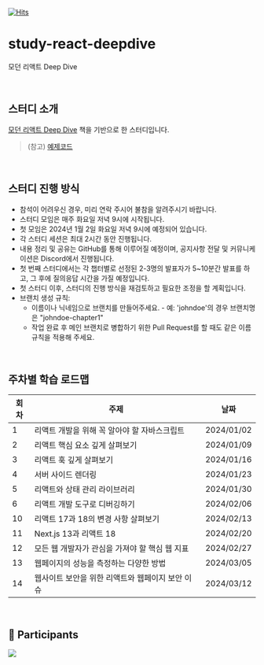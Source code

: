 [![Hits](https://hits.seeyoufarm.com/api/count/incr/badge.svg?url=https%3A%2F%2Fgithub.com%2Fdiving-react%2Fstudy-react-deepdive&count_bg=%23003366&title_bg=%234673A0&icon=pinboard.svg&icon_color=%23E7E7E7&title=hits&edge_flat=false)](https://hits.seeyoufarm.com)
# study-react-deepdive
모던 리액트 Deep Dive

<br>

## 스터디 소개
[모던 리액트 Deep Dive](https://wikibook.co.kr/react-deep-dive/) 책을 기반으로 한 스터디입니다.
> (참고) [예제코드](https://github.com/wikibook/react-deep-dive-example)

<br>

## 스터디 진행 방식
- 참석이 어려우신 경우, 미리 연락 주시어 불참을 알려주시기 바랍니다.
- 스터디 모임은 매주 화요일 저녁 9시에 시작됩니다.
- 첫 모임은 2024년 1월 2일 화요일 저녁 9시에 예정되어 있습니다.
- 각 스터디 세션은 최대 2시간 동안 진행됩니다.
- 내용 정리 및 공유는 GitHub를 통해 이루어질 예정이며, 공지사항 전달 및 커뮤니케이션은 Discord에서 진행됩니다.
- 첫 번째 스터디에서는 각 챕터별로 선정된 2-3명의 발표자가 5~10분간 발표를 하고, 그 후에 질의응답 시간을 가질 예정입니다.
- 첫 스터디 이후, 스터디의 진행 방식을 재검토하고 필요한 조정을 할 계획입니다.
- 브랜치 생성 규칙:
  - 이름이나 닉네임으로 브랜치를 만들어주세요. - 예: 'johndoe'의 경우 브랜치명은 "johndoe-chapter1"
  - 작업 완료 후 메인 브랜치로 병합하기 위한 Pull Request를 할 때도 같은 이름 규칙을 적용해 주세요.

<br>

## 주차별 학습 로드맵

| 회차 | 주제 | 날짜 |
| --- | --- | --- |
| 1 | 리액트 개발을 위해 꼭 알아야 할 자바스크립트 | 2024/01/02 |
| 2 | 리액트 핵심 요소 깊게 살펴보기 | 2024/01/09 |
| 3 | 리액트 훅 깊게 살펴보기 | 2024/01/16 |
| 4 | 서버 사이드 렌더링 | 2024/01/23 |
| 5 | 리액트와 상태 관리 라이브러리 | 2024/01/30 |
| 6 | 리액트 개발 도구로 디버깅하기 | 2024/02/06 |
| 10 | 리액트 17과 18의 변경 사항 살펴보기 | 2024/02/13 |
| 11 | Next.js 13과 리액트 18 | 2024/02/20 |
| 12 | 모든 웹 개발자가 관심을 가져야 할 핵심 웹 지표 | 2024/02/27 |
| 13 | 웹페이지의 성능을 측정하는 다양한 방법 | 2024/03/05 |
| 14 | 웹사이트 보안을 위한 리액트와 웹페이지 보안 이슈 | 2024/03/12 |

<br>

## 💪 Participants
<a href="https://github.com/functionBee/study-react-deepdive/graphs/contributors">
  <img src="https://contrib.rocks/image?repo=functionBee/study-react-deepdive" />
</a>